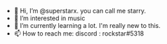 - 👋 Hi, I’m @superstarx. you can call me starry.
- 👀 I’m interested in music
- 🌱 I’m currently learning a lot. I'm really new to this.
- 📫 How to reach me: discord : rockstar#5318

<!---
superstarx/superstarx is a ✨ special ✨ repository because its `README.md` (this file) appears on your GitHub profile.
You can click the Preview link to take a look at your changes.
--->
